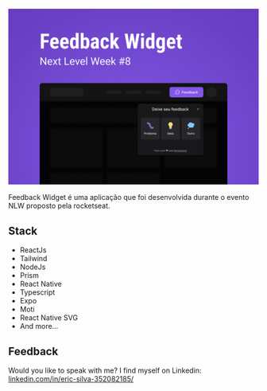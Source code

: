 ![App Screenshot](src/assets/cover.png)

Feedback Widget é uma aplicação que foi desenvolvida durante o evento NLW proposto pela rocketseat.


## Stack
- ReactJs
- Tailwind
- NodeJs
- Prism
- React Native
- Typescript
- Expo
- Moti
- React Native SVG
- And more...


## Feedback 

Would you like to speak with me? I find myself on Linkedin: [linkedin.com/in/eric-silva-352082185/](https://www.linkedin.com/in/eric-silva-352082185/)

</div>
